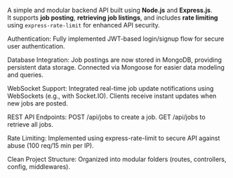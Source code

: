 A simple and modular backend API built using **Node.js** and **Express.js**.  
It supports **job posting**, **retrieving job listings**, and includes **rate limiting** using `express-rate-limit` for enhanced API security.

Authentication:
Fully implemented JWT-based login/signup flow for secure user authentication.

Database Integration:
Job postings are now stored in MongoDB, providing persistent data storage.
Connected via Mongoose for easier data modeling and queries.

WebSocket Support:
Integrated real-time job update notifications using WebSockets (e.g., with Socket.IO).
Clients receive instant updates when new jobs are posted.

REST API Endpoints:
POST /api/jobs to create a job.
GET /api/jobs to retrieve all jobs.

Rate Limiting:
Implemented using express-rate-limit to secure API against abuse (100 req/15 min per IP).

Clean Project Structure:
Organized into modular folders (routes, controllers, config, middlewares).

